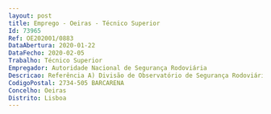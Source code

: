 ```yaml
--- 
layout: post
title: Emprego - Oeiras - Técnico Superior
Id: 73965
Ref: OE202001/0883
DataAbertura: 2020-01-22
DataFecho: 2020-02-05
Trabalho: Técnico Superior
Empregador: Autoridade Nacional de Segurança Rodoviária
Descricao: Referência A) Divisão de Observatório de Segurança Rodoviária   1 posto de trabalhoEstabelecer sistemas, técnicas e procedimentos que visem a desmaterialização do processo de recolha dos dados sobre sinistralidade rodoviária, em coordenação com outras entidades envolvidas Estudar e implementar processos de controlo de qualidade da recolha, processamento e divulgação eficiente das estatísticas da sinistralidade rodoviária Elaborar análise sobre a identificação de zonas de elevada sinistralidade Proceder à validação geográfica dos pontos negros.Experiência de 2 a 3 anos dos Sistema de Informação Geográfica  conhecimentos de base de dados e controlo de qualidade de dados.Referência B) Divisão de Observatório Experiência de Segurança Rodoviária   1 posto de trabalhoAssegurar a recolha dos dados (boletins estatísticos) de sinistralidade rodoviária (da GNR e da PSP) e proceder ao tratamento dos mesmos Assegurar que os dados estão corretamente armazenados na base de dados informática Elaborar relatórios mensais, semestrais e anuais, munindo se de informação armazenada em base de dados informática Elaborar relatórios provisórios diariamente (Antenas) Assegurar a recolha e tratamento de dados dos exames de álcool e substâncias psicotrópicas Cooperar com outras entidades públicas (ex. INE) no envio e tratamento de dados de sinistralidade.Referência C) Divisão de Engenharia e Planeamento   2 postos de trabalhoRealizar inspeções no domínio rodoviário, verificando a conformidade da sinalização das vias públicas com a legislação aplicável e com os princípios do bom ordenamento e segurança da circulação rodoviária Elaborar propostas de recomendações às entidades gestoras das vias públicas Elaborar propostas de instruções técnicas sobre sinalização e circulação rodoviária Participação, na área da sinalização, na equipa de vistoria do Instituto da Mobilidade e dos Transportes Preparação de respostas sobre segurança rodoviária para as entidades externas.Conhecimentos do Código da Estrada e legislação complementar  conhecimentos de engenharia rodoviária e segurança rodoviária.
CodigoPostal: 2734-505 BARCARENA
Concelho: Oeiras
Distrito: Lisboa
--- 
```

